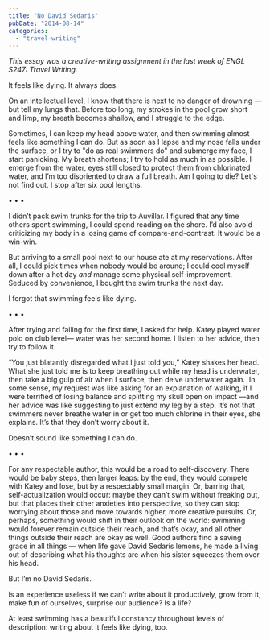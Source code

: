 ```yaml
---
title: "No David Sedaris"
pubDate: "2014-08-14"
categories:
  - "travel-writing"
---
```


_This essay was a creative-writing assignment in the last week of ENGL S247: Travel Writing._

It feels like dying. It always does.

On an intellectual level, I know that there is next to no danger of drowning — but tell my lungs that. Before too long, my strokes in the pool grow short and limp, my breath becomes shallow, and I struggle to the edge.

Sometimes, I can keep my head above water, and then swimming almost feels like something I can do. But as soon as I lapse and my nose falls under the surface, or I try to "do as real swimmers do" and submerge my face, I start panicking. My breath shortens; I try to hold as much in as possible. I emerge from the water, eyes still closed to protect them from chlorinated water, and I’m too disoriented to draw a full breath. Am I going to die? Let's not find out. I stop after six pool lengths.

• • •

I didn’t pack swim trunks for the trip to Auvillar. I figured that any time others spent swimming, I could spend reading on the shore. I’d also avoid criticizing my body in a losing game of compare-and-contrast. It would be a win-win.

But arriving to a small pool next to our house ate at my reservations. After all, I could pick times when nobody would be around; I could cool myself down after a hot day _and_ manage some physical self-improvement. Seduced by convenience, I bought the swim trunks the next day.

I forgot that swimming feels like dying.

• • •

After trying and failing for the first time, I asked for help. Katey played water polo on club level— water was her second home. I listen to her advice, then try to follow it.

“You just blatantly disregarded what I just told you,” Katey shakes her head. What she just told me is to keep breathing out while my head is underwater, then take a big gulp of air when I surface, then delve underwater again.  In some sense, my request was like asking for an explanation of walking, if I were terrified of losing balance and splitting my skull open on impact —and her advice was like suggesting to just extend my leg by a step. It’s not that swimmers never breathe water in or get too much chlorine in their eyes, she explains. It’s that they don’t worry about it.

Doesn’t sound like something I can do.

• • •

For any respectable author, this would be a road to self-discovery. There would be baby steps, then larger leaps: by the end, they would compete with Katey and lose, but by a respectably small margin. Or, barring that, self-actualization would occur: maybe they can’t swim without freaking out, but that places their other anxieties into perspective, so they can stop worrying about those and move towards higher, more creative pursuits. Or, perhaps, something would shift in their outlook on the world: swimming would forever remain outside their reach, and that’s okay, and all other things outside their reach are okay as well. Good authors find a saving grace in all things — when life gave David Sedaris lemons, he made a living out of describing what his thoughts are when his sister squeezes them over his head.

But I’m no David Sedaris.

Is an experience useless if we can’t write about it productively, grow from it, make fun of ourselves, surprise our audience? Is a life?

At least swimming has a beautiful constancy throughout levels of description: writing about it feels like dying, too.
